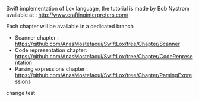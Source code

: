 Swift implementation of Lox language, the tutorial is made by Bob Nystrom available at : http://www.craftinginterpreters.com/

Each chapter will be available in a dedicated branch

* Scanner chapter : https://github.com/AnasMostefaoui/SwiftLox/tree/Chapter/Scanner
* Code representation chapter: https://github.com/AnasMostefaoui/SwiftLox/tree/Chapter/CodeRepresentation
* Parsing expressions chapter : https://github.com/AnasMostefaoui/SwiftLox/tree/Chapter/ParsingExpressions

change test
